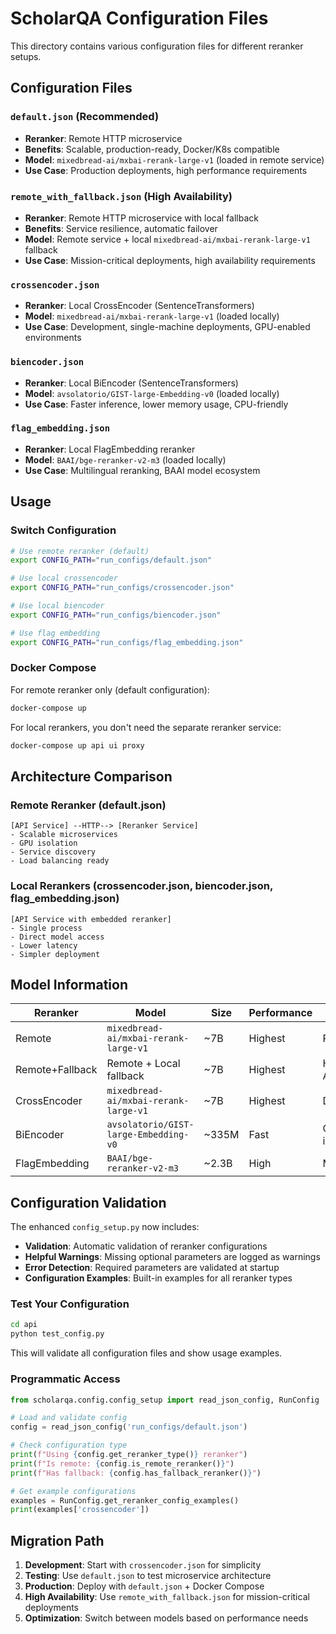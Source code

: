 # ScholarQA Configuration Files

This directory contains various configuration files for different reranker setups.

## Configuration Files

### `default.json` (Recommended)

- **Reranker**: Remote HTTP microservice
- **Benefits**: Scalable, production-ready, Docker/K8s compatible
- **Model**: `mixedbread-ai/mxbai-rerank-large-v1` (loaded in remote service)
- **Use Case**: Production deployments, high performance requirements

### `remote_with_fallback.json` (High Availability)

- **Reranker**: Remote HTTP microservice with local fallback
- **Benefits**: Service resilience, automatic failover
- **Model**: Remote service + local `mixedbread-ai/mxbai-rerank-large-v1` fallback
- **Use Case**: Mission-critical deployments, high availability requirements

### `crossencoder.json`

- **Reranker**: Local CrossEncoder (SentenceTransformers)
- **Model**: `mixedbread-ai/mxbai-rerank-large-v1` (loaded locally)
- **Use Case**: Development, single-machine deployments, GPU-enabled environments

### `biencoder.json`

- **Reranker**: Local BiEncoder (SentenceTransformers)
- **Model**: `avsolatorio/GIST-large-Embedding-v0` (loaded locally)
- **Use Case**: Faster inference, lower memory usage, CPU-friendly

### `flag_embedding.json`

- **Reranker**: Local FlagEmbedding reranker
- **Model**: `BAAI/bge-reranker-v2-m3` (loaded locally)
- **Use Case**: Multilingual reranking, BAAI model ecosystem

## Usage

### Switch Configuration

```bash
# Use remote reranker (default)
export CONFIG_PATH="run_configs/default.json"

# Use local crossencoder
export CONFIG_PATH="run_configs/crossencoder.json"

# Use local biencoder
export CONFIG_PATH="run_configs/biencoder.json"

# Use flag embedding
export CONFIG_PATH="run_configs/flag_embedding.json"
```

### Docker Compose

For remote reranker only (default configuration):

```bash
docker-compose up
```

For local rerankers, you don't need the separate reranker service:

```bash
docker-compose up api ui proxy
```

## Architecture Comparison

### Remote Reranker (default.json)

```
[API Service] --HTTP--> [Reranker Service]
- Scalable microservices
- GPU isolation
- Service discovery
- Load balancing ready
```

### Local Rerankers (crossencoder.json, biencoder.json, flag_embedding.json)

```
[API Service with embedded reranker]
- Single process
- Direct model access
- Lower latency
- Simpler deployment
```

## Model Information

| Reranker        | Model                                 | Size  | Performance | Use Case          |
| --------------- | ------------------------------------- | ----- | ----------- | ----------------- |
| Remote          | `mixedbread-ai/mxbai-rerank-large-v1` | ~7B   | Highest     | Production        |
| Remote+Fallback | Remote + Local fallback               | ~7B   | Highest     | High Availability |
| CrossEncoder    | `mixedbread-ai/mxbai-rerank-large-v1` | ~7B   | Highest     | Development       |
| BiEncoder       | `avsolatorio/GIST-large-Embedding-v0` | ~335M | Fast        | CPU inference     |
| FlagEmbedding   | `BAAI/bge-reranker-v2-m3`             | ~2.3B | High        | Multilingual      |

## Configuration Validation

The enhanced `config_setup.py` now includes:

- **Validation**: Automatic validation of reranker configurations
- **Helpful Warnings**: Missing optional parameters are logged as warnings
- **Error Detection**: Required parameters are validated at startup
- **Configuration Examples**: Built-in examples for all reranker types

### Test Your Configuration

```bash
cd api
python test_config.py
```

This will validate all configuration files and show usage examples.

### Programmatic Access

```python
from scholarqa.config.config_setup import read_json_config, RunConfig

# Load and validate config
config = read_json_config('run_configs/default.json')

# Check configuration type
print(f"Using {config.get_reranker_type()} reranker")
print(f"Is remote: {config.is_remote_reranker()}")
print(f"Has fallback: {config.has_fallback_reranker()}")

# Get example configurations
examples = RunConfig.get_reranker_config_examples()
print(examples['crossencoder'])
```

## Migration Path

1. **Development**: Start with `crossencoder.json` for simplicity
2. **Testing**: Use `default.json` to test microservice architecture
3. **Production**: Deploy with `default.json` + Docker Compose
4. **High Availability**: Use `remote_with_fallback.json` for mission-critical deployments
5. **Optimization**: Switch between models based on performance needs
